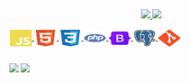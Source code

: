 ## 
<div align="center">
  <a href="https://github.com/phesantos123">
  <img height="180em" src="https://github-readme-stats.vercel.app/api?username=phesantos123&show_icons=true&theme=dark&include_all_commits=true&count_private=true"/>
  <img height="180em" src="https://github-readme-stats.vercel.app/api/top-langs/?username=phesantos123&layout=compact&langs_count=7&theme=dark"/>
</div>
  <div style="display: inline_block"><br>
  <img align="center" alt="peu-Js" height="30" width="40" src="https://raw.githubusercontent.com/devicons/devicon/master/icons/javascript/javascript-plain.svg">
  <img align="center" alt="peu-HTML" height="30" width="40" src="https://raw.githubusercontent.com/devicons/devicon/master/icons/html5/html5-original.svg">
  <img align="center" alt="peu-CSS" height="30" width="40" src="https://raw.githubusercontent.com/devicons/devicon/master/icons/css3/css3-original.svg">
  <img align="center" alt="peu-php" height="30" width="40" src="https://raw.githubusercontent.com/devicons/devicon/master/icons/php/php-plain.svg">
  <img align="center" alt="peu-BOOT" height="30" width="40" src="https://raw.githubusercontent.com/devicons/devicon/master/icons/bootstrap/bootstrap-original.svg">
    <img align="center" alt="peu-sql" height="30" width="40" src="https://raw.githubusercontent.com/devicons/devicon/master/icons/postgresql/postgresql-original.svg">
    <img align="center" alt="peu-sql" height="30" width="40" src="https://raw.githubusercontent.com/devicons/devicon/master/icons/git/git-original.svg">
  
  
</div>

  ##
 
<div> 
  <a href = "mailto:phsantos021@gmail.com"><img src="https://img.shields.io/badge/-Gmail-%23333?style=for-the-badge&logo=gmail&logoColor=white" target="_blank"></a>
  <a href="https://www.linkedin.com/in/pedro-henrique-do-e-santos-aba6b3199/" target="_blank"><img src="https://img.shields.io/badge/-LinkedIn-%230077B5?style=for-the-badge&logo=linkedin&logoColor=white" target="_blank"></a> 
 

  
</div>
